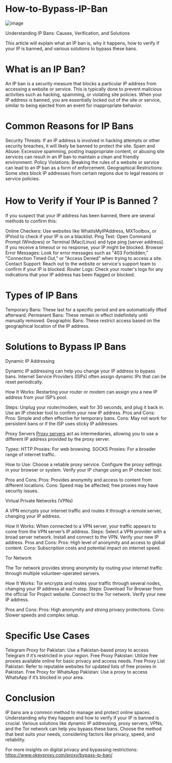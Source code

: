 # How-to-Bypass-IP-Ban
![image](https://github.com/user-attachments/assets/8cdb596e-1248-44f8-b8cd-a2085314707b)

Understanding IP Bans: Causes, Verification, and Solutions

This article will explain what an IP ban is, why it happens, how to verify if your IP is banned, and various solutions to bypass these bans.

# What is an IP Ban?
An IP ban is a security measure that blocks a particular IP address from accessing a website or service. This is typically done to prevent malicious activities such as hacking, spamming, or violating site policies. When your IP address is banned, you are essentially locked out of the site or service, similar to being ejected from an event for inappropriate behavior.

# Common Reasons for IP Bans
Security Threats: If an IP address is involved in hacking attempts or other security breaches, it will likely be banned to protect the site.
Spam and Abuse: Excessive spamming, posting inappropriate content, or abusing site services can result in an IP ban to maintain a clean and friendly environment.
Policy Violations: Breaking the rules of a website or service can lead to an IP ban as a form of enforcement.
Geographical Restrictions: Some sites block IP addresses from certain regions due to legal reasons or service policies.

# How to Verify if Your IP is Banned？
If you suspect that your IP address has been banned, there are several methods to confirm this:

Online Checkers: Use websites like WhatIsMyIPAddress, MXToolbox, or IPVoid to check if your IP is on a blacklist.
Ping Test: Open Command Prompt (Windows) or Terminal (Mac/Linux) and type ping [server address]. If you receive a timeout or no response, your IP might be blocked.
Browser Error Messages: Look for error messages such as "403 Forbidden," "Connection Timed Out," or "Access Denied" when trying to access a site.
Contact Support: Reach out to the website or service's support team to confirm if your IP is blocked.
Router Logs: Check your router's logs for any indications that your IP address has been flagged or blocked.

# Types of IP Bans
Temporary Bans: These last for a specific period and are automatically lifted afterward.
Permanent Bans: These remain in effect indefinitely until manually removed.
Geographic Bans: These restrict access based on the geographical location of the IP address.

# Solutions to Bypass IP Bans
Dynamic IP Addressing

Dynamic IP addressing can help you change your IP address to bypass bans. Internet Service Providers (ISPs) often assign dynamic IPs that can be reset periodically.

How It Works: Restarting your router or modem can assign you a new IP address from your ISP’s pool.

Steps:
Unplug your router/modem, wait for 30 seconds, and plug it back in.
Use an IP checker tool to confirm your new IP address.
Pros and Cons:
Pros: Simple and often effective for temporary bans.
Cons: May not work for persistent bans or if the ISP uses sticky IP addresses.

Proxy Servers
[Proxy servers](https://www.okeyproxy.com/en) act as intermediaries, allowing you to use a different IP address provided by the proxy server.

Types:
HTTP Proxies: For web browsing.
SOCKS Proxies: For a broader range of internet traffic.

How to Use:
Choose a reliable proxy service.
Configure the proxy settings in your browser or system.
Verify your IP change using an IP checker tool.

Pros and Cons:
Pros: Provides anonymity and access to content from different locations.
Cons: Speed may be affected; free proxies may have security issues.

Virtual Private Networks (VPNs)

A VPN encrypts your internet traffic and routes it through a remote server, changing your IP address.

How It Works: When connected to a VPN server, your traffic appears to come from the VPN server’s IP address.
Steps:
Select a VPN provider with a broad server network.
Install and connect to the VPN.
Verify your new IP address.
Pros and Cons:
Pros: High level of anonymity and access to global content.
Cons: Subscription costs and potential impact on internet speed.

Tor Network

The Tor network provides strong anonymity by routing your internet traffic through multiple volunteer-operated servers.

How It Works: Tor encrypts and routes your traffic through several nodes, changing your IP address at each step.
Steps:
Download Tor Browser from the official Tor Project website.
Connect to the Tor network.
Verify your new IP address.

Pros and Cons:
Pros: High anonymity and strong privacy protections.
Cons: Slower speeds and complex setup.

# Specific Use Cases
Telegram Proxy for Pakistan: Use a Pakistan-based proxy to access Telegram if it’s restricted in your region.
Free Proxy Pakistan: Utilize free proxies available online for basic privacy and access needs.
Free Proxy List Pakistan: Refer to reputable websites for updated lists of free proxies in Pakistan.
Free Proxy for WhatsApp Pakistan: Use a proxy to access WhatsApp if it’s blocked in your area.

# Conclusion
IP bans are a common method to manage and protect online spaces. Understanding why they happen and how to verify if your IP is banned is crucial. Various solutions like dynamic IP addressing, proxy servers, VPNs, and the Tor network can help you bypass these bans. Choose the method that best suits your needs, considering factors like privacy, speed, and reliability.

For more insights on digital privacy and bypassing restrictions: https://www.okeyproxy.com/proxy/bypass-ip-ban/
